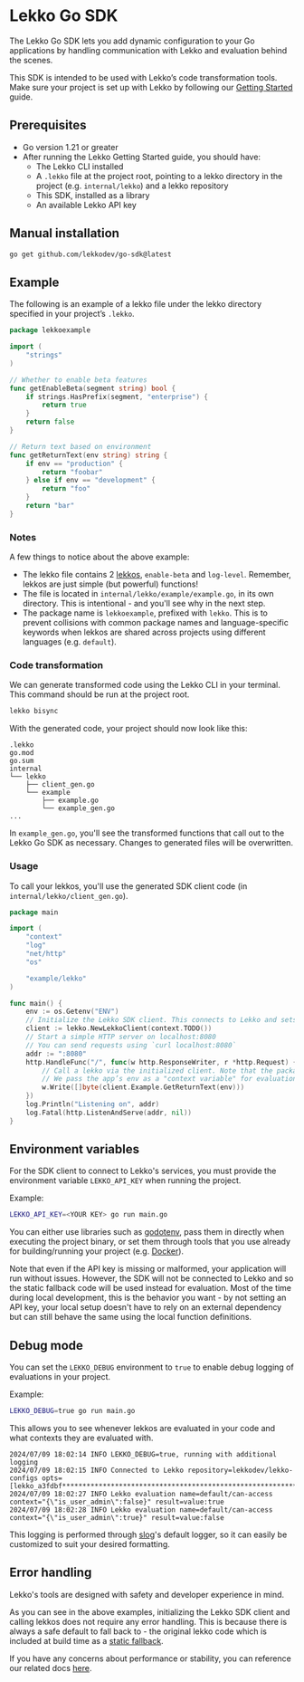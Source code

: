 # Lekko Go SDK

The Lekko Go SDK lets you add dynamic configuration to your Go applications by handling communication with Lekko and evaluation behind the scenes.

This SDK is intended to be used with Lekko’s code transformation tools. Make sure your project is set up with Lekko by following our [Getting Started](https://docs.lekko.com) guide.

## Prerequisites

- Go version 1.21 or greater
- After running the Lekko Getting Started guide, you should have:
  - The Lekko CLI installed
  - A `.lekko` file at the project root, pointing to a lekko directory in the project (e.g. `internal/lekko`) and a lekko repository
  - This SDK, installed as a library
  - An available Lekko API key

## Manual installation

```bash copy
go get github.com/lekkodev/go-sdk@latest
```

## Example

The following is an example of a lekko file under the lekko directory specified in your project’s `.lekko`.

```go copy filename="internal/lekko/example/example.go"
package lekkoexample

import (
    "strings"
)

// Whether to enable beta features
func getEnableBeta(segment string) bool {
    if strings.HasPrefix(segment, "enterprise") {
        return true
    }
    return false
}

// Return text based on environment
func getReturnText(env string) string {
    if env == "production" {
        return "foobar"
    } else if env == "development" {
        return "foo"
    }
    return "bar"
}
```

### Notes

A few things to notice about the above example:

- The lekko file contains 2 [lekkos](/anatomy), `enable-beta` and `log-level`. Remember, lekkos are just simple (but powerful) functions!
- The file is located in `internal/lekko/example/example.go`, in its own directory. This is intentional - and you'll see why in the next step.
- The package name is `lekkoexample`, prefixed with `lekko`. This is to prevent collisions with common package names and language-specific keywords when lekkos are shared across projects using different languages (e.g. `default`).

### Code transformation

We can generate transformed code using the Lekko CLI in your terminal. This command should be run at the project root.

```bash copy
lekko bisync
```

With the generated code, your project should now look like this:

```
.lekko
go.mod
go.sum
internal
└── lekko
    ├── client_gen.go
    └── example
        ├── example.go
        └── example_gen.go
...
```

In `example_gen.go`, you'll see the transformed functions that call out to the Lekko Go SDK as necessary. Changes to generated files will be overwritten.

### Usage

To call your lekkos, you'll use the generated SDK client code (in `internal/lekko/client_gen.go`).

```go showLineNumbers copy filename="main.go"
package main

import (
	"context"
	"log"
	"net/http"
	"os"

	"example/lekko"
)

func main() {
	env := os.Getenv("ENV")
    // Initialize the Lekko SDK client. This connects to Lekko and sets up periodic refreshing of lekkos and evaluation event handling.
	client := lekko.NewLekkoClient(context.TODO())
	// Start a simple HTTP server on localhost:8080
	// You can send requests using `curl localhost:8080`
	addr := ":8080"
	http.HandleFunc("/", func(w http.ResponseWriter, r *http.Request) {
        // Call a lekko via the initialized client. Note that the package `lekkoexample` is "transformed" to the `Example` field on the generated client.
        // We pass the app’s env as a "context variable" for evaluation (which the lekko expects, as defined above)
		w.Write([]byte(client.Example.GetReturnText(env)))
	})
	log.Println("Listening on", addr)
	log.Fatal(http.ListenAndServe(addr, nil))
}

```

## Environment variables

For the SDK client to connect to Lekko's services, you must provide the environment variable `LEKKO_API_KEY` when running the project.

Example:

```bash
LEKKO_API_KEY=<YOUR KEY> go run main.go
```

You can either use libraries such as [godotenv](https://github.com/joho/godotenv), pass them in directly when executing the project binary, or set them through tools that you use already for building/running your project (e.g. [Docker](https://docs.docker.com/compose/environment-variables/)).

Note that even if the API key is missing or malformed, your application will run without issues. However, the SDK will not be connected to Lekko and so the static fallback code will be used instead for evaluation. Most of the time during local development, this is the behavior you want - by not setting an API key, your local setup doesn't have to rely on an external dependency but can still behave the same using the local function definitions.

## Debug mode

You can set the `LEKKO_DEBUG` environment to `true` to enable debug logging of evaluations in your project.

Example:

```bash
LEKKO_DEBUG=true go run main.go
```

This allows you to see whenever lekkos are evaluated in your code and what contexts they are evaluated with.

```
2024/07/09 18:02:14 INFO LEKKO_DEBUG=true, running with additional logging
2024/07/09 18:02:15 INFO Connected to Lekko repository=lekkodev/lekko-configs opts=[lekko_a3fdbf*******************************************************************]
2024/07/09 18:02:27 INFO Lekko evaluation name=default/can-access context="{\"is_user_admin\":false}" result=value:true
2024/07/09 18:02:28 INFO Lekko evaluation name=default/can-access context="{\"is_user_admin\":true}" result=value:false
```

This logging is performed through [slog](https://pkg.go.dev/log/slog)'s default logger, so it can easily be customized to suit your desired formatting.

## Error handling

Lekko's tools are designed with safety and developer experience in mind.

As you can see in the above examples, initializing the Lekko SDK client and calling lekkos does not require any error handling. This is because there is always a safe default to fall back to - the original lekko code which is included at build time as a [static fallback](https://docs.lekko.com/static-fallback).

If you have any concerns about performance or stability, you can reference our related docs [here](https://docs.lekko.com/performance-reliability).
